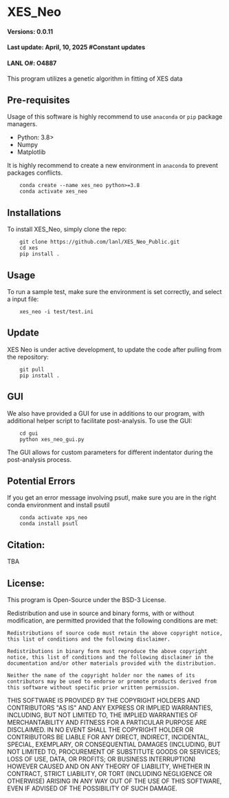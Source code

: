 # XES_Neo
#### Versions: 0.0.11
#### Last update: April, 10, 2025 #Constant updates
#### LANL O#: O4887

This program utilizes a genetic algorithm in fitting of XES data

## Pre-requisites
Usage of this software is highly recommend to use `anaconda` or `pip` package managers.

  - Python: 3.8>
  - Numpy
  - Matplotlib

It is highly recommend to create a new environment in `anaconda` to prevent packages conflicts.

        conda create --name xes_neo python>=3.8
        conda activate xes_neo


## Installations
To install XES_Neo, simply clone the repo:

        git clone https://github.com/lanl/XES_Neo_Public.git 
        cd xes
        pip install .


## Usage
To run a sample test, make sure the environment is set correctly, and select a input file:

        xes_neo -i test/test.ini

## Update
XES Neo is under active development, to update the code after pulling from the repository:

        git pull
        pip install .
## GUI

We also have provided a GUI for use in additions to our program, with additional helper script to facilitate post-analysis. To use the GUI:

        cd gui
        python xes_neo_gui.py

The GUI allows for custom parameters for different indentator during the post-analysis process.

## Potential Errors
If you get an error message involving psutl, make sure you are in the right conda environment and install psutil

        conda activate xps_neo
        conda install psutl

## Citation:

TBA

## License:

This program is Open-Source under the BSD-3 License.

Redistribution and use in source and binary forms, with or without modification, are permitted provided that the following conditions are met:

	Redistributions of source code must retain the above copyright notice, this list of conditions and the following disclaimer.

	Redistributions in binary form must reproduce the above copyright notice, this list of conditions and the following disclaimer in the documentation and/or other materials provided with the distribution.

	Neither the name of the copyright holder nor the names of its contributors may be used to endorse or promote products derived from this software without specific prior written permission.
THIS SOFTWARE IS PROVIDED BY THE COPYRIGHT HOLDERS AND CONTRIBUTORS "AS IS" AND ANY EXPRESS OR IMPLIED WARRANTIES, INCLUDING, BUT NOT LIMITED TO, THE IMPLIED WARRANTIES OF MERCHANTABILITY AND FITNESS FOR A PARTICULAR PURPOSE ARE DISCLAIMED. IN NO EVENT SHALL THE COPYRIGHT HOLDER OR CONTRIBUTORS BE LIABLE FOR ANY DIRECT, INDIRECT, INCIDENTAL, SPECIAL, EXEMPLARY, OR CONSEQUENTIAL DAMAGES (INCLUDING, BUT NOT LIMITED TO, PROCUREMENT OF SUBSTITUTE GOODS OR SERVICES; LOSS OF USE, DATA, OR PROFITS; OR BUSINESS INTERRUPTION) HOWEVER CAUSED AND ON ANY THEORY OF LIABILITY, WHETHER IN CONTRACT, STRICT LIABILITY, OR TORT (INCLUDING NEGLIGENCE OR OTHERWISE) ARISING IN ANY WAY OUT OF THE USE OF THIS SOFTWARE, EVEN IF ADVISED OF THE POSSIBILITY OF SUCH DAMAGE.
